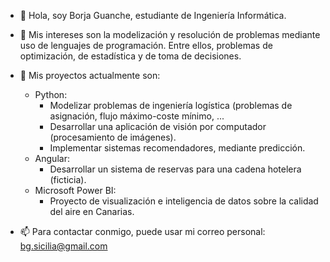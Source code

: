 - 👋 Hola, soy Borja Guanche, estudiante de Ingeniería Informática.

- 👀 Mis intereses son la modelización y resolución de problemas mediante uso de lenguajes de programación. Entre ellos, problemas de optimización, de estadística y de toma de decisiones. 

- 🌱 Mis proyectos actualmente son:
  * Python: 
      * Modelizar problemas de ingeniería logística (problemas de asignación, flujo máximo-coste mínimo, ...
      * Desarrollar una aplicación de visión por computador (procesamiento de imágenes).
      * Implementar sistemas recomendadores, mediante predicción.
  * Angular:
      * Desarrollar un sistema de reservas para una cadena hotelera (ficticia).
  * Microsoft Power BI:
      * Proyecto de visualización e inteligencia de datos sobre la calidad del aire en Canarias.
      
- 📫 Para contactar conmigo, puede usar mi correo personal: bg.sicilia@gmail.com

<!---
borjaguanchesicilia/borjaguanchesicilia is a ✨ special ✨ repository because its `README.md` (this file) appears on your GitHub profile.
You can click the Preview link to take a look at your changes.
--->
